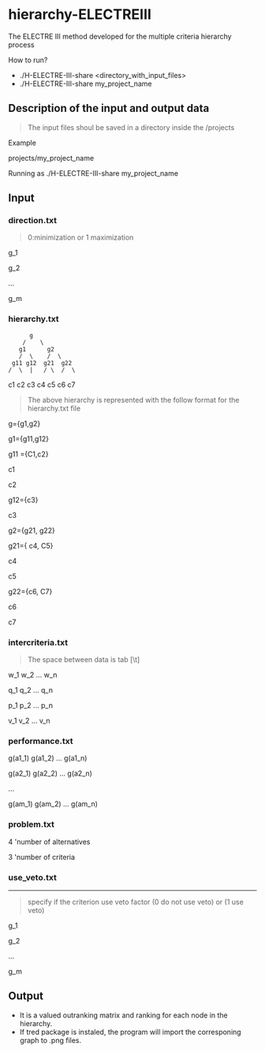 
# hierarchy-ELECTREIII
The ELECTRE III method developed for the multiple criteria hierarchy process

How to run?
- ./H-ELECTRE-III-share <directory_with_input_files>
- ./H-ELECTRE-III-share my_project_name


## Description of the input and output data

> The input files shoul be saved in a directory inside the /projects

Example

projects/my_project_name

Running as
./H-ELECTRE-III-share my_project_name

## Input 

### direction.txt

> 0:minimization or 1 maximization

g_1

g_2

...

g_m


### hierarchy.txt

	      g
	    /    \
	   g1      g2
       /  \    /  \
     g11 g12  g21  g22
    /  \  |   / \  /  \
   c1 c2 c3  c4 c5 c6  c7
   

> The above hierarchy is represented with the follow format for the hierarchy.txt file


g={g1,g2}

g1={g11,g12}

g11 ={C1,c2}

c1

c2

g12={c3}

c3 

g2={g21, g22}

g21={ c4, C5}

c4 

c5 

g22={c6, C7}

c6 

c7 



### intercriteria.txt
> The space between data is tab [\t]

w_1 w_2 ... w_n

q_1 q_2 ... q_n

p_1 p_2 ... p_n

v_1 v_2 ... v_n



### performance.txt

g(a1_1) g(a1_2) ... g(a1_n)

g(a2_1) g(a2_2) ... g(a2_n)

...

g(am_1) g(am_2) ... g(am_n)


### problem.txt

4	'number of alternatives

3	'number of criteria



### use_veto.txt
-------------------------------
> specify if the criterion use veto factor 
> (0 do not use veto) or (1 use veto)

g_1

g_2

...

g_m



## Output 
- It is a valued outranking matrix and ranking for each node in the hierarchy.
- If tred package is instaled, the program will import the corresponing graph to .png files.


